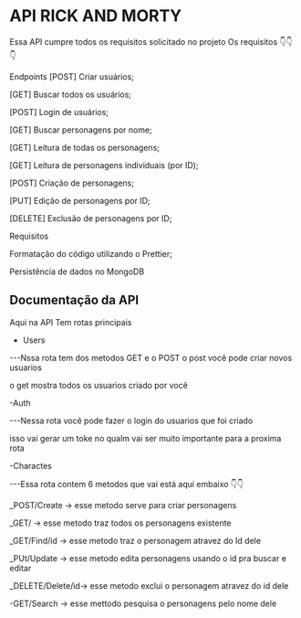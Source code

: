 
# API RICK AND MORTY

Essa API cumpre todos os requisitos solicitado no projeto
Os requisitos 👇👇👇

Endpoints
[POST] Criar usuários;

[GET] Buscar todos os usuários;

[POST] Login de usuários;

[GET] Buscar personagens por nome;

[GET] Leitura de todas os personagens;

[GET] Leitura de personagens individuais (por ID);

[POST] Criação de personagens;

[PUT] Edição de personagens por ID;

[DELETE] Exclusão de personagens por ID;


Requisitos

Formatação do código utilizando o Prettier;

Persistência de dados no MongoDB



## Documentação da API

Aqui na API Tem rotas principais 

- Users

---Nssa rota tem dos metodos GET e o POST o post você pode criar novos usuarios

o get mostra todos os usuarios criado por você


-Auth 

---Nessa rota você pode fazer o login do usuarios que foi criado 

isso vai gerar um toke no qualm  vai ser muito importante para a proxima rota


-Charactes

---Essa rota contem 6 metodos que vai está aqui embaixo 👇👇


_POST/Create -> esse metodo serve para criar personagens


_GET/ -> esse metodo traz todos os personagens existente


_GET/Find/id -> esse metodo traz o personagem atravez do Id dele


_PUt/Update -> esse metodo edita personagens usando o id pra buscar e editar


_DELETE/Delete/id-> esse metodo exclui o personagem atravez do id dele


-GET/Search -> esse mettodo pesquisa o personagens pelo nome dele



